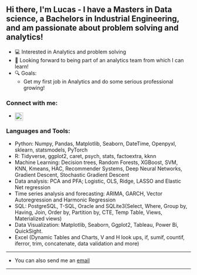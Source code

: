 ## Hi there, I'm Lucas - I have a Masters in Data science, a Bachelors in Industrial Engineering, and am passionate about problem solving and analytics!

- 💻 Interested in Analytics and problem solving
- 🌱 Looking forward to being part of an analytics team from which I can learn!
- 🔍 Goals:
  - Get my first job in Analytics and do some serious professional growing!


### Connect with me:

- [<img align="left" alt="lucasfoep | LinkedIn" width="22px" src="https://cdn.jsdelivr.net/npm/simple-icons@v3/icons/linkedin.svg" />][linkedin]

### Languages and Tools:

- Python: Numpy, Pandas, Matplotlib, Seaborn, DateTime, Openpyxl, sklearn, statsmodels, PyTorch
- R: Tidyverse, ggplot2, caret, psych, stats, factoextra, kknn
- Machine Learning: Decision trees, Random Forests, XGBoost, SVM, KNN, Kmeans, HAC, Recommender Systems, Deep Neural Networks, Gradient Descent, Stochastic Gradient Descent
- Data analysis: PCA and PFA; Logistic, OLS, Ridge, LASSO and Elastic Net regression
- Time series analysis and forecasting: ARIMA, GARCH, Vector Autoregression and Harmonic Regression
- SQL: PostgreSQL, T-SQL, Oracle and SQLite3(Select, Where, Group by, Having, Join, Order by, Partition by, CTE, Temp Table, Views, Materialized views)
- Data Visualization: Matplotlib, Seaborn, Ggplot2, Tableau, Power Bi, QuickSight.
- Excel (Dynamic Tables and Charts, V and H look ups, if, sumif, countif, iferror, trim, concatenate, data validation and more)

---

- You can also send me an [email](mailto:lucasfoep@gmail.com)

---

[linkedin]: https://www.linkedin.com/in/lucas-de-oliveira-8a76b058/
